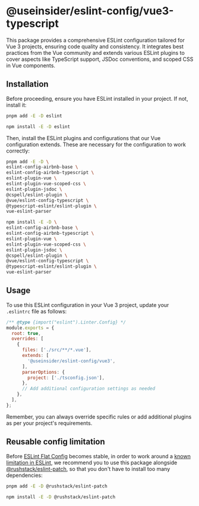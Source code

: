 # @useinsider/eslint-config/vue3-typescript

This package provides a comprehensive ESLint configuration tailored for Vue 3
projects, ensuring code quality and consistency. It integrates best practices
from the Vue community and extends various ESLint plugins to cover aspects like
TypeScript support, JSDoc conventions, and scoped CSS in Vue components.

## Installation

Before proceeding, ensure you have ESLint installed in your project.
If not, install it:

```bash
pnpm add -E -D eslint
```

```bash
npm install -E -D eslint
```

Then, install the ESLint plugins and configurations that our Vue configuration
extends. These are necessary for the configuration to work correctly:

```bash
pnpm add -E -D \
eslint-config-airbnb-base \
eslint-config-airbnb-typescript \
eslint-plugin-vue \
eslint-plugin-vue-scoped-css \
eslint-plugin-jsdoc \
@cspell/eslint-plugin \
@vue/eslint-config-typescript \
@typescript-eslint/eslint-plugin \
vue-eslint-parser
```

```bash
npm install -E -D \
eslint-config-airbnb-base \
eslint-config-airbnb-typescript \
eslint-plugin-vue \
eslint-plugin-vue-scoped-css \
eslint-plugin-jsdoc \
@cspell/eslint-plugin \
@vue/eslint-config-typescript \
@typescript-eslint/eslint-plugin \
vue-eslint-parser
```

## Usage

To use this ESLint configuration in your Vue 3 project, update your `.eslintrc`
file as follows:

```js
/** @type {import("eslint").Linter.Config} */
module.exports = {
  root: true,
  overrides: [
    {
      files: ['./src/**/*.vue'],
      extends: [
        '@useinsider/eslint-config/vue3',
      ],
      parserOptions: {
        project: ['./tsconfig.json'],
      },
      // Add additional configuration settings as needed
    },
  ],
};
```

Remember, you can always override specific rules or add additional plugins as
per your project's requirements.

## Reusable config limitation

Before [ESLint Flat Config] becomes stable, in order to work around a
[known limitation in ESLint], we recommend you to use this package alongside
[@rushstack/eslint-patch], so that you don't have to install too many
dependencies:

```bash
pnpm add -E -D @rushstack/eslint-patch
```
```bash
npm install -E -D @rushstack/eslint-patch
```

[ESLint Flat Config]: https://eslint.org/docs/latest/use/configure/configuration-files-new
[known limitation in ESLint]: https://github.com/eslint/eslint/issues/3458
[@rushstack/eslint-patch]: https://www.npmjs.com/package/@rushstack/eslint-patch
